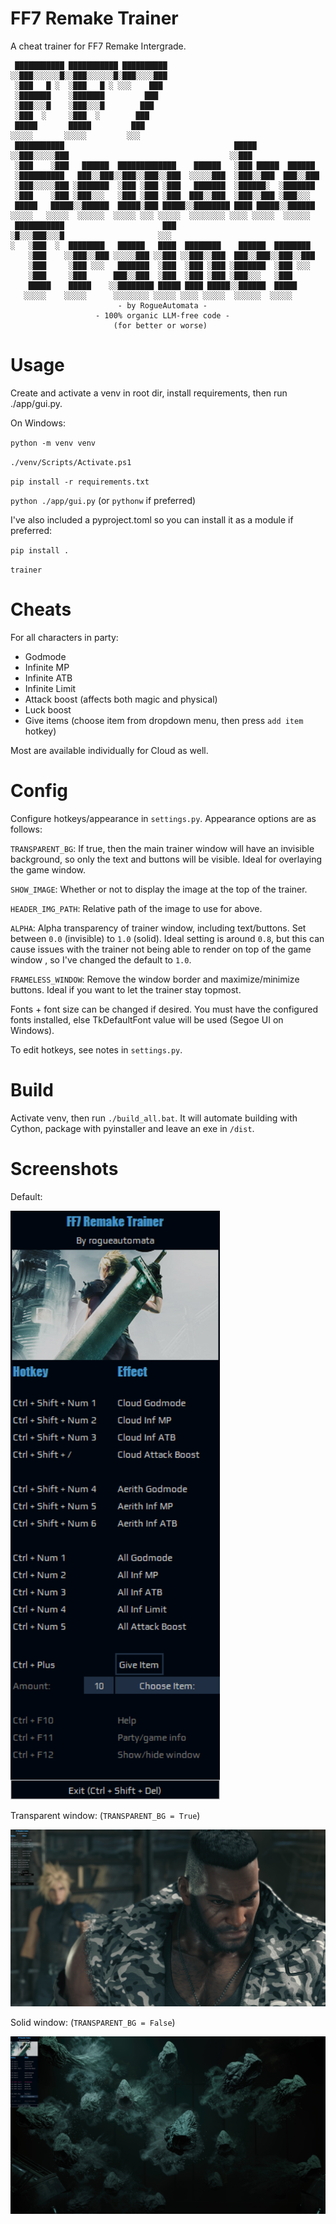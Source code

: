 # FF7 Remake Trainer

A cheat trainer for FF7 Remake Intergrade.

```
 ███████████ ███████████ ██████████                                  
░░███░░░░░░█░░███░░░░░░█░███░░░░███                                  
 ░███   █ ░  ░███   █ ░ ░░░    ███                                   
 ░███████    ░███████         ███                                    
 ░███░░░█    ░███░░░█        ███                                     
 ░███  ░     ░███  ░        ███                                      
 █████       █████         ███                                       
░░░░░       ░░░░░         ░░░                                        
 ███████████                                      █████              
░░███░░░░░███                                    ░░███               
 ░███    ░███   ██████  █████████████    ██████   ░███ █████  ██████ 
 ░██████████   ███░░███░░███░░███░░███  ░░░░░███  ░███░░███  ███░░███
 ░███░░░░░███ ░███████  ░███ ░███ ░███   ███████  ░██████░  ░███████ 
 ░███    ░███ ░███░░░   ░███ ░███ ░███  ███░░███  ░███░░███ ░███░░░  
 █████   █████░░██████  █████░███ █████░░████████ ████ █████░░██████ 
░░░░░   ░░░░░  ░░░░░░  ░░░░░ ░░░ ░░░░░  ░░░░░░░░ ░░░░ ░░░░░  ░░░░░░  
 ███████████                      ███                                
░█░░░███░░░█                     ░░░                                 
░   ░███  ░  ████████   ██████   ████  ████████    ██████  ████████  
    ░███    ░░███░░███ ░░░░░███ ░░███ ░░███░░███  ███░░███░░███░░███ 
    ░███     ░███ ░░░   ███████  ░███  ░███ ░███ ░███████  ░███ ░░░  
    ░███     ░███      ███░░███  ░███  ░███ ░███ ░███░░░   ░███      
    █████    █████    ░░████████ █████ ████ █████░░██████  █████     
   ░░░░░    ░░░░░      ░░░░░░░░ ░░░░░ ░░░░ ░░░░░  ░░░░░░  ░░░░░      
                        - by RogueAutomata -
                   - 100% organic LLM-free code -
                       (for better or worse)
```

# Usage

Create and activate a venv in root dir, install requirements, then run ./app/gui.py.

On Windows:

`python -m venv venv`

`./venv/Scripts/Activate.ps1`

`pip install -r requirements.txt`

`python ./app/gui.py` (or `pythonw` if preferred)

I've also included a pyproject.toml so you can install it as a module if preferred:

`pip install .`

`trainer`

# Cheats

For all characters in party:

- Godmode
- Infinite MP
- Infinite ATB
- Infinite Limit
- Attack boost (affects both magic and physical)
- Luck boost
- Give items (choose item from dropdown menu, then press `add item` hotkey)

Most are available individually for Cloud as well.

# Config

Configure hotkeys/appearance in `settings.py`. Appearance options are as follows:

`TRANSPARENT_BG`: If true, then the main trainer window will have an invisible background, so only the text and buttons will be visible. Ideal for overlaying the game window.

`SHOW_IMAGE`: Whether or not to display the image at the top of the trainer.

`HEADER_IMG_PATH`: Relative path of the image to use for above.

`ALPHA`: Alpha transparency of trainer window, including text/buttons. Set between `0.0` (invisible) to `1.0` (solid). Ideal setting is around `0.8`, but this can cause issues with the trainer not being able to render on top of the game window , so I've changed the default to `1.0`.

`FRAMELESS_WINDOW`: Remove the window border and maximize/minimize buttons. Ideal if you want to let the trainer stay topmost. 

Fonts + font size can be changed if desired. You must have the configured fonts installed, else TkDefaultFont value will be used (Segoe UI on Windows).

To edit hotkeys, see notes in `settings.py`.

# Build

Activate venv, then run `./build_all.bat`. It will automate building with Cython, package with pyinstaller and leave an exe in `/dist`.

# Screenshots

Default:

![Demo image](screens/demo.png)

Transparent window: (`TRANSPARENT_BG = True`)

![Demo image](screens/trans.jpg)

Solid window: (`TRANSPARENT_BG = False`)

![Demo image](screens/solid.jpg)
